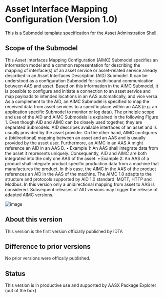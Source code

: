 # Asset Interface Mapping Configuration (Version 1.0) 

This is a Submodel template specification for the Asset Adminstration Shell.

## Scope of the Submodel 

This Asset Interfaces Mapping Configuration (AIMC) Submodel specifies an information model and a 
common representation for describing the mapping of interface(s) of an asset service or asset-related 
service already described in an Asset Interfaces Description (AID) Submodel. It can be understood as a 
configuration Submodel for south-bound communication between AAS and asset. Based on this information 
in the AIMC Submodel, it is possible to configure and initiate a connection to an asset service and map 
payloads to intended locations in an AAS automatically, and vice versa. 
As a complement to the AID, an AIMC Submodel is specified to map the received data from asset services to 
a specific place within an AAS (e.g. an application specific Submodel to monitor or log data). The principle 
scope and use of the AID and AIMC Submodels is explained in the following Figure 1.
Even though AID and AIMC can be closely used together, they are separated Submodels. AID describes 
available interfaces of an asset and is usually provided by the asset provider. On the other hand, AIMC 
configures a (bidirectional) mapping between an asset and an AAS and is usually provided by the asset 
user. Furthermore, an AIMC in an AAS A might reference an AID in an AAS B.
• Example 1: An AAS shall integrate data from the asset it represents uniquely. Consequently, AID 
and AIMC are both integrated into the only one AAS of the asset.
• Example 2: An AAS of a product shall integrate product specific production data from a machine that 
manufactures the product. In this case, the AIMC in the AAS of the product references an AID in the 
AAS of the machine.
The AIMC 1.0 adapts to the structure and protocols supported by AID 1.0 standard: MQTT, HTTP and 
Modbus. In this version only a unidirectional mapping from asset to AAS is considered. Subsequent releases 
of AID versions may trigger the release of adapted AIMC versions.

![image](https://github.com/admin-shell-io/submodel-templates/assets/111876087/13b8b6c0-f2bb-4b64-bc10-d3bae3f2a517)



## About this version

This version is the first version officially published by IDTA 


## Difference to prior versions

No prior versions were offically published.

## Status

This version is in productive use and supported by AASX Package Explorer (out of the box).




